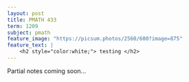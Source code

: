 ```yaml
---
layout: post
title: PMATH 433
term: 1209
subject: pmath
feature_image: "https://picsum.photos/2560/600?image=875"
feature_text: |
    <h2 style="color:white;"> testing </h2>
---
```


Partial notes coming soon...
